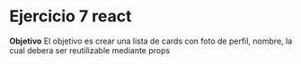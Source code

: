 # Ejercicio 7 react
**Objetivo**
El objetivo es crear una lista de cards con foto de perfil, nombre, la cual debera ser reutilizable mediante props